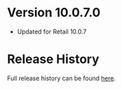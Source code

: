 # Version 10.0.7.0

* Updated for Retail 10.0.7

# Release History

Full release history can be found [here](https://github.com/kstange/OPieMasque/wiki/Release-Notes).
